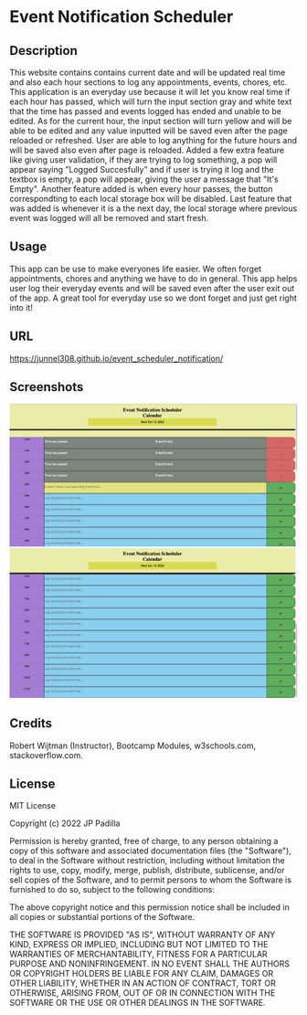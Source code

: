 # Event Notification Scheduler

## Description

This website contains contains current date and will be updated real time and also each hour sections to log any appointments, events, chores, etc. This application is an everyday use because it will let you know real time if each hour has passed, which will turn the input section gray and white text that the time has passed and events logged has ended and unable to be edited. As for the current hour, the input section will turn yellow and will be able to be edited and any value inputted will be saved even after the page reloaded or refreshed. User are able to log anything for the future hours and will be saved also even after page is reloaded. Added a few extra feature like giving user validation, if they are trying to log something, a pop will appear saying "Logged Succesfully" and if user is trying it log and the textbox is empty, a pop will appear, giving the user a message that "It's Empty". Another feature added is when every hour passes, the button correspondting to each local storage box will be disabled. Last feature that was added is whenever it is a the next day, the local storage where previous event was logged will all be removed and start fresh. 


## Usage

This app can be use to make everyones life easier. We often forget appointments, chores and anything we have to do in general. This app helps user log their everyday events and will be saved even after the user exit out of the app. A great tool for everyday use so we dont forget and just get right into it!

## URL

https://junnel308.github.io/event_scheduler_notification/

## Screenshots

<img src="./images/screenshot3.png" />

<img src="./images/screenshot4.png" />

## Credits

Robert Wijtman (Instructor), Bootcamp Modules, w3schools.com, stackoverflow.com.

## License

MIT License

Copyright (c) 2022 JP Padilla

Permission is hereby granted, free of charge, to any person obtaining a copy
of this software and associated documentation files (the "Software"), to deal
in the Software without restriction, including without limitation the rights
to use, copy, modify, merge, publish, distribute, sublicense, and/or sell
copies of the Software, and to permit persons to whom the Software is
furnished to do so, subject to the following conditions:

The above copyright notice and this permission notice shall be included in all
copies or substantial portions of the Software.

THE SOFTWARE IS PROVIDED "AS IS", WITHOUT WARRANTY OF ANY KIND, EXPRESS OR
IMPLIED, INCLUDING BUT NOT LIMITED TO THE WARRANTIES OF MERCHANTABILITY,
FITNESS FOR A PARTICULAR PURPOSE AND NONINFRINGEMENT. IN NO EVENT SHALL THE
AUTHORS OR COPYRIGHT HOLDERS BE LIABLE FOR ANY CLAIM, DAMAGES OR OTHER
LIABILITY, WHETHER IN AN ACTION OF CONTRACT, TORT OR OTHERWISE, ARISING FROM,
OUT OF OR IN CONNECTION WITH THE SOFTWARE OR THE USE OR OTHER DEALINGS IN THE
SOFTWARE.
